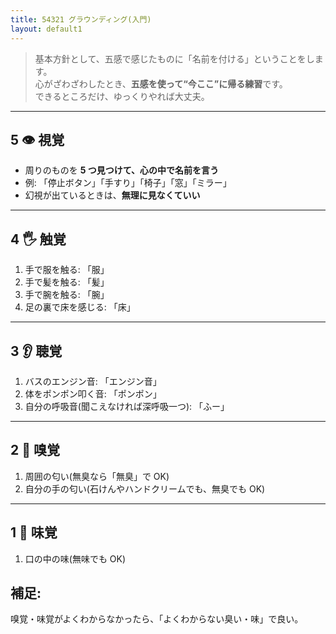 ```yaml
---
title: 54321 グラウンディング(入門)
layout: default1
---
```

> 基本方針として、五感で感じたものに「名前を付ける」ということをします。  
> 心がざわざわしたとき、**五感を使って“今ここ”に帰る練習**です。  
> できるところだけ、ゆっくりやれば大丈夫。

---

## 5 👁️ 視覚

* 周りのものを **5 つ見つけて、心の中で名前を言う**
* 例: 「停止ボタン」「手すり」「椅子」「窓」「ミラー」
* 幻視が出ているときは、**無理に見なくていい**

---

## 4 🖐 触覚

1. 手で服を触る: 「服」
2. 手で髪を触る: 「髪」
3. 手で腕を触る: 「腕」
5. 足の裏で床を感じる: 「床」

---

## 3 👂 聴覚

1. バスのエンジン音: 「エンジン音」
2. 体をポンポン叩く音: 「ポンポン」
3. 自分の呼吸音(聞こえなければ深呼吸一つ): 「ふー」

---

## 2 👃 嗅覚

1. 周囲の匂い(無臭なら「無臭」で OK)
2. 自分の手の匂い(石けんやハンドクリームでも、無臭でも OK)

---

## 1 👅 味覚

1. 口の中の味(無味でも OK)

## 補足:

嗅覚・味覚がよくわからなかったら、「よくわからない臭い・味」で良い。
